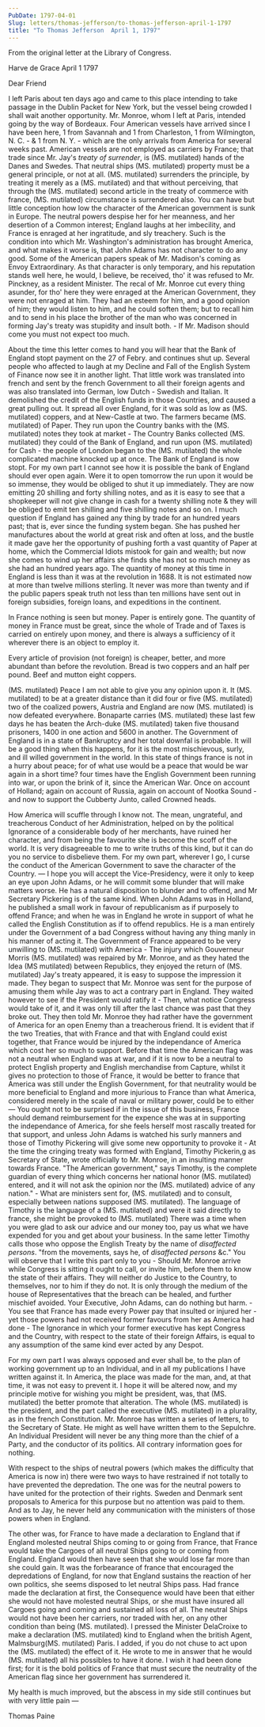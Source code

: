 ```yaml
---
PubDate: 1797-04-01
Slug: letters/thomas-jefferson/to-thomas-jefferson-april-1-1797
title: "To Thomas Jefferson  April 1, 1797"
---
```


   From the original letter at the Library of Congress.

   Harve de Grace April 1 1797

   Dear Friend

   I left Paris about ten days ago and came to this place intending to take
   passage in the Dublin Packet for New York, but the vessel being crowded I
   shall wait another opportunity. Mr. Monroe, whom I left at Paris, intended
   going by the way of Bordeaux. Four American vessels have arrived since I
   have been here, 1 from Savannah and 1 from Charleston, 1 from
   Wilmington, N. C. - & 1 from N. Y. - which are the only arrivals
   from America for several weeks past. American vessels are not employed as
   carriers by France; that trade since Mr. Jay's *treaty of surrender*, is
   (MS. mutilated) hands of the Danes and Swedes. That neutral ships (MS. 
   mutilated) property must be a general principle, or not at all. (MS. mutilated)
   surrenders the principle, by treating it merely as a (MS. mutilated) and
   that without perceiving, that through the (MS. mutilated) second article
   in the treaty of commerce with france, (MS. mutilated) circumstance is
   surrendered also. You can have but little conception how low the
   character of the American government is sunk in Europe. The neutral powers
   despise her for her meanness, and her desertion of a Common interest;
   England laughs at her imbecility, and France is enraged at her
   ingratitude, and sly treachery. Such is the condition into which Mr.
   Washington's administration has brought America, and what makes it worse
   is, that John Adams has not character to do any good. Some of the American
   papers speak of Mr. Madison's coming as Envoy Extraordinary. As that
   character is only temporary, and his reputation stands well here, he
   would, I believe, be received, tho' it was refused to Mr. Pinckney, as a
   resident Minister. The recal of Mr. Monroe cut every thing asunder, for
   tho' here they were enraged at the American Government, they were not
   enraged at him. They had an esteem for him, and a good opinion of him;
   they would listen to him, and he could soften them; but to recall him and
   to send in his place the brother of the man who was concerned in forming
   Jay's treaty was stupidity and insult both. - If Mr. Madison should come you
   must not expect too much.

   About the time this letter comes to hand you will hear that the Bank of
   England stopt payment on the 27 of Febry. and continues shut up.
   Several people who affected to laugh at my Decline and Fall of the English
   System of Finance now see it in another light. That little work was
   translated into french and sent by the french Government to all their
   foreign agents and was also translated into German, low Dutch - Swedish and
   Italian. It demolished the credit of the English funds in those Countries,
   and caused a great pulling out. It spread all over England, for it was
   sold as low as (MS. mutilated) coppers, and at New-Castle at two. The
   farmers became (MS. mutilated) of Paper. They run upon the Country banks
   with the (MS. mutilated) notes they took at market - The Country Banks
   collected (MS. mutilated) they could of the Bank of England, and run upon
   (MS. mutilated) for Cash - the people of London began to the (MS. mutilated) 
   the whole complicated machine knocked up at once. The Bank of England is
   now stopt. For my own part I cannot see how it is possible the bank of
   England should ever open again. Were it to open tomorrow the run upon it
   would be so immense, they would be obliged to shut it up immediately. They
   are now emitting 20 shilling and forty shilling notes, and as it is easy
   to see that a shopkeeper will not give change in cash for a twenty
   shilling note & they will be obliged to emit ten shilling and five shilling
   notes and so on. I much question if England has gained any thing by trade
   for an hundred years past; that is, ever since the funding system began.
   She has pushed her manufactures about the world at great risk and often at
   loss, and the bustle it made gave her the opportunity of pushing forth a
   vast quantity of Paper at home, which the Commercial Idiots mistook for
   gain and wealth; but now she comes to wind up her affairs she finds she
   has not so much money as she had an hundred years ago. The quantity of
   money at this time in England is less than it was at the revolution in
   1688. It is not estimated now at more than twelve millions sterling. It
   never was more than twenty and if the public papers speak truth not less
   than ten millions have sent out in foreign subsidies, foreign
   loans, and expeditions in the continent.

   In France nothing is seen but money. Paper is entirely gone. The quantity
   of money in France must be great, since the whole of Trade and of Taxes is
   carried on entirely upon money, and there is always a sufficiency of it
   wherever there is an object to employ it.

   Every article of provision (not foreign) is cheaper, better, and more
   abundant than before the revolution. Bread is two coppers and an half per
   pound. Beef and mutton eight coppers.

   (MS. mutilated) Peace I am not able to give you any opinion upon it. It
   (MS. mutilated) to be at a greater distance than it did four or five (MS. 
   mutilated) two of the coalized powers, Austria and England are now
   (MS. mutilated) is now defeated everywhere. Bonaparte carries (MS.
   mutilated) these last few days he has beaten the Arch-duke (MS. mutilated)
   taken five thousand prisoners, 1400 in one action and 5600 in another.
   The Government of England is in a state of Bankruptcy and her total
   downfal is probable. It will be a good thing when this happens, for it is
   the most mischievous, surly, and ill willed government in the world. In
   this state of things france is not in a hurry about peace; for of what use
   would be a peace that would be war again in a short time? four times have
   the English Government been running into war, or upon the brink of it,
   since the American War. Once on account of Holland; again on account of
   Russia, again on account of Nootka Sound - and now to support the Cubberty
   Junto, called Crowned heads.

   How America will scuffle through I know not. The mean, ungrateful, and
   treacherous Conduct of her Administration, helped on by the political
   Ignorance of a considerable body of her merchants, have ruined her
   character, and from being the favourite she is become the scoff of the
   world. It is very disagreeable to me to write truths of this kind, but it
   can do you no service to disbelieve them. For my own part, wherever I go,
   I curse the conduct of the American Government to save the character of
   the Country. &mdash; I hope you will accept the Vice-Presidency, were it only to
   keep an eye upon John Adams, or he will commit some blunder that will
   make matters worse. He has a natural disposition to blunder and to offend,
   and Mr Secretary Pickering is of the same kind. When John Adams was in
   Holland, he published a small work in favour of republicanism as if
   purposely to offend France; and when he was in England he wrote in support
   of what he called the English Constitution as if to offend republics. He is
   a man entirely under the Government of a bad Congress without having
   any thing manly in his manner of acting it. The Government of France 
   appeared to be very unwilling to (MS. mutilated) with America - The injury 
   which Gouverneur Morris (MS. mutilated) was
   repaired by Mr. Monroe, and as they hated the Idea (MS mutilated) 
   between Republics, they enjoyed the return of (MS. mutilated)
   Jay's treaty appeared, it is easy to suppose the impression it made. They
   began to suspect that Mr. Monroe was sent for the purpose of amusing them
   while Jay was to act a contrary part in England. They waited however to
   see if the President would ratify it - Then, what notice Congress would
   take of it, and it was only till after the last chance was past that
   they broke out. They then told Mr. Monroe they had rather have the
   government of America for an open Enemy than a treacherous friend. It is
   evident that if the two Treaties, that with France and that with England
   could exist together, that France would be injured by the independance of
   America which cost her so much to support. Before that time the American
   flag was not a neutral when England was at war, and if it is now to be a
   neutral to protect English property and English merchandise from Capture,
   whilst it gives no protection to those of France, it would be better to
   france that America was still under the English Government, for that
   neutrality would be more beneficial to England and more injurious to
   France than what America, considered merely in the scale of naval or
   military power, could be to either &mdash; You ought not to be surprised if in
   the issue of this business, France should demand reimbursement for the
   expence she was at in supporting the independance of America, for she
   feels herself most rascally treated for that support, and unless John
   Adams is watched his surly manners and those of Timothy Pickering will
   give some new opportunity to provoke it - At the time the cringing treaty
   was formed with England, Timothy Pickerin,g as Secretary of State, wrote
   officially to Mr. Monroe, in an insulting manner towards France. "The
   American government," says Timothy, is the complete guardian of
   every thing which concerns her national honor (MS. mutilated) entered, and it
   will not ask the opinion nor the (MS. mutilated) advice of any nation." - 
   What are ministers sent for, (MS. mutilated) and to consult,
   especially between nations supposed (MS. mutilated). The language of
   Timothy is the language of a (MS. mutilated) and were it said directly to
   france, she might be provoked to (MS. mutilated) There was a time when you were
   glad to ask our advice and our money too, pay us what we have expended
   for you and get about your business. In the same letter Timothy calls
   those who oppose the English Treaty by the name of *disaffected persons*.
   "from the movements, says he, of *disaffected persons* &c." You will
   observe that I write this part only to you - Should Mr. Monroe arrive while
   Congress is sitting it ought to call, or invite him, before them to know
   the state of their affairs. They will neither do Justice to the Country,
   to themselves, nor to him if they do not. It is only through the medium of
   the house of Representatives that the breach can be healed, and further
   mischief avoided. Your Executive, John Adams, can do nothing but harm. - You
   see that France has made every Power pay that insulted or injured her - yet
   those powers had not received former favours from her as America had done - 
   The Ignorance in which your former executive has kept Congress and the
   Country, with respect to the state of their foreign Affairs, is equal to
   any assumption of the same kind ever acted by any Despot.

   For my own part I was always opposed and ever shall be, to the plan of
   working government up to an Individual, and in all my publications I have
   written against it. In America, the place was made for the man, and, at
   that time, it was not easy to prevent it. I hope it will be altered now,
   and my principle motive for wishing you might be president, was, that
   (MS. mutilated) the better promote that alteration. The whole (MS. mutilated) 
   is the president, and the part called the executive (MS. mutilated) in a 
   plurality, as in the french Constitution. Mr. Monroe has
   written a series of letters, to the Secretary of State. He might as well
   have written them to the Sepulchre. An Individual President will never be
   any thing more than the chief of a Party, and the conductor of its
   politics. All contrary information goes for nothing.

   With respect to the ships of neutral powers (which makes the difficulty
   that America is now in) there were two ways to have restrained if not
   totally to have prevented the depredation. The one was for the neutral
   powers to have united for the protection of their rights. Sweden and
   Denmark sent proposals to America for this purpose but no attention was
   paid to them. And as to Jay, he never held any communication with the
   ministers of those powers when in England. 
   
   The other was, for France to
   have made a declaration to England that if England molested neutral Ships
   coming to or going from France, that France would take the Cargoes of all
   neutral Ships going to or coming from England. England would then have
   seen that she would lose far more than she could gain. It was the
   forbearance of france that encouraged the depredations of England, for now
   that England sustains the reaction of her own politics, she seems disposed
   to let neutral Ships pass. Had france made the declaration at first, the
   Consequence would have been that either she would not have molested neutral 
   Ships, or she must have insured all Cargoes going and coming and sustained all 
   loss of all. The neutral Ships would not have been her
   carriers, nor traded with her, on any other condition than being
   (MS. mutilated). I pressed the Minister DelaCroixe to make a declaration (MS. 
   mutilated) kind to England when the british Agent, Malmsburg(MS. mutilated) 
   Paris. I added, if you do not chuse to act upon the (MS. mutilated) the effect 
   of it. He wrote to me in answer that he would (MS. mutilated) all his
   possibles to have it done. I wish it had been done first; for it is the
   bold politics of France that must secure the neutrality of the American
   flag since her government has surrendered it.

   My health is much improved, but the abscess in my side still continues but
   with very little pain &mdash;

   Thomas Paine


